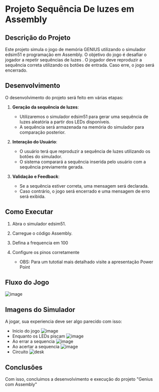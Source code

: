 # Projeto Sequência De luzes em Assembly

## Descrição do Projeto

Este projeto simula o jogo de memória GENIUS utilizando o simulador edsim51 e programação em Assembly. O objetivo do jogo é desafiar o jogador a repetir sequências de luzes . O jogador deve reproduzir a sequência correta utilizando os botões de entrada. Caso erre, o jogo será encerrado.

## Desenvolvimento

O desenvolvimento do projeto será feito em várias etapas:

1. **Geração da sequência de luzes**:
   - Utilizaremos o simulador edsim51 para gerar uma sequência de luzes aleatória a partir dos LEDs disponíveis.
   - A sequência será armazenada na memória do simulador para comparação posterior.

2. **Interação do Usuário**:
   - O usuário terá que reproduzir a sequência de luzes utilizando os botões do simulador.
   - O sistema comparará a sequência inserida pelo usuário com a sequência previamente gerada.

3. **Validação e Feedback**:
   - Se a sequência estiver correta, uma mensagem será declarada.
   - Caso contrário, o jogo será encerrado e uma mensagem de erro será exibida.


## Como Executar

1. Abra o simulador edsim51.
2. Carregue o código Assembly.
3. Defina a frequencia em 100
4. Configure os pinos corretamente

   - OBS: Para um tutotial mais detalhado visite a apresentação Power Point

## Fluxo do Jogo
![image](https://github.com/user-attachments/assets/8798688a-e4bb-4188-8dae-cdeeec1b9b8d)


## Imagens do Simulador

A jogar, sua experiencia deve ser algo parecido com isso:
- Inicio do jogo 
![image](https://github.com/user-attachments/assets/768a15c0-434b-4be8-a82e-e57240954813)
- Enquanto os LEDs piscam
![image](https://github.com/user-attachments/assets/c10812f7-ee53-4e6d-a150-07ebd58fc921)
- Ao errar a sequencia
![image](https://github.com/user-attachments/assets/7b0a534c-8b29-4715-a1be-65474066851f)
- Ao acertar a sequencia
![image](https://github.com/user-attachments/assets/7bea653f-c719-4461-a185-0771633aa6aa)
- Circuito
![desk](https://github.com/user-attachments/assets/009ad695-cc2f-4743-9d1f-198c677c8d24)



## Conclusões

Com isso, concluimos a desenvolvimento e execução do projeto "Genius com Assembly"
